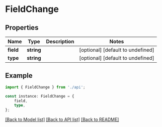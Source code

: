 # FieldChange


## Properties

Name | Type | Description | Notes
------------ | ------------- | ------------- | -------------
**field** | **string** |  | [optional] [default to undefined]
**type** | **string** |  | [optional] [default to undefined]

## Example

```typescript
import { FieldChange } from './api';

const instance: FieldChange = {
    field,
    type,
};
```

[[Back to Model list]](../README.md#documentation-for-models) [[Back to API list]](../README.md#documentation-for-api-endpoints) [[Back to README]](../README.md)
